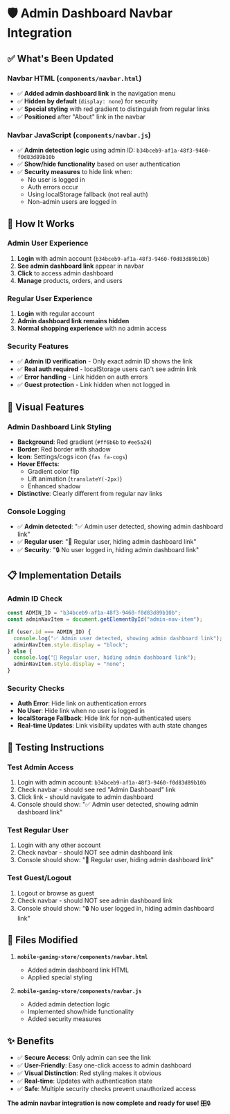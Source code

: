 # 🛡️ Admin Dashboard Navbar Integration

## ✅ **What's Been Updated**

### **Navbar HTML (`components/navbar.html`)**
- ✅ **Added admin dashboard link** in the navigation menu
- ✅ **Hidden by default** (`display: none`) for security
- ✅ **Special styling** with red gradient to distinguish from regular links
- ✅ **Positioned** after "About" link in the navbar

### **Navbar JavaScript (`components/navbar.js`)**
- ✅ **Admin detection logic** using admin ID: `b34bceb9-af1a-48f3-9460-f0d83d89b10b`
- ✅ **Show/hide functionality** based on user authentication
- ✅ **Security measures** to hide link when:
  - No user is logged in
  - Auth errors occur
  - Using localStorage fallback (not real auth)
  - Non-admin users are logged in

## 🎯 **How It Works**

### **Admin User Experience**
1. **Login** with admin account (`b34bceb9-af1a-48f3-9460-f0d83d89b10b`)
2. **See admin dashboard link** appear in navbar
3. **Click** to access admin dashboard
4. **Manage** products, orders, and users

### **Regular User Experience**
1. **Login** with regular account
2. **Admin dashboard link remains hidden**
3. **Normal shopping experience** with no admin access

### **Security Features**
- ✅ **Admin ID verification** - Only exact admin ID shows the link
- ✅ **Real auth required** - localStorage users can't see admin link
- ✅ **Error handling** - Link hidden on auth errors
- ✅ **Guest protection** - Link hidden when not logged in

## 🎨 **Visual Features**

### **Admin Dashboard Link Styling**
- **Background**: Red gradient (`#ff6b6b` to `#ee5a24`)
- **Border**: Red border with shadow
- **Icon**: Settings/cogs icon (`fas fa-cogs`)
- **Hover Effects**: 
  - Gradient color flip
  - Lift animation (`translateY(-2px)`)
  - Enhanced shadow
- **Distinctive**: Clearly different from regular nav links

### **Console Logging**
- ✅ **Admin detected**: "✅ Admin user detected, showing admin dashboard link"
- ✅ **Regular user**: "👤 Regular user, hiding admin dashboard link"  
- ✅ **Security**: "🔒 No user logged in, hiding admin dashboard link"

## 📋 **Implementation Details**

### **Admin ID Check**
```javascript
const ADMIN_ID = "b34bceb9-af1a-48f3-9460-f0d83d89b10b";
const adminNavItem = document.getElementById("admin-nav-item");

if (user.id === ADMIN_ID) {
  console.log("✅ Admin user detected, showing admin dashboard link");
  adminNavItem.style.display = "block";
} else {
  console.log("👤 Regular user, hiding admin dashboard link");
  adminNavItem.style.display = "none";
}
```

### **Security Checks**
- **Auth Error**: Hide link on authentication errors
- **No User**: Hide link when no user is logged in
- **localStorage Fallback**: Hide link for non-authenticated users
- **Real-time Updates**: Link visibility updates with auth state changes

## 🚀 **Testing Instructions**

### **Test Admin Access**
1. Login with admin account: `b34bceb9-af1a-48f3-9460-f0d83d89b10b`
2. Check navbar - should see red "Admin Dashboard" link
3. Click link - should navigate to admin dashboard
4. Console should show: "✅ Admin user detected, showing admin dashboard link"

### **Test Regular User**
1. Login with any other account
2. Check navbar - should NOT see admin dashboard link
3. Console should show: "👤 Regular user, hiding admin dashboard link"

### **Test Guest/Logout**
1. Logout or browse as guest
2. Check navbar - should NOT see admin dashboard link
3. Console should show: "🔒 No user logged in, hiding admin dashboard link"

## 🔧 **Files Modified**

1. **`mobile-gaming-store/components/navbar.html`**
   - Added admin dashboard link HTML
   - Applied special styling

2. **`mobile-gaming-store/components/navbar.js`**
   - Added admin detection logic
   - Implemented show/hide functionality
   - Added security measures

## ✨ **Benefits**

- ✅ **Secure Access**: Only admin can see the link
- ✅ **User-Friendly**: Easy one-click access to admin dashboard
- ✅ **Visual Distinction**: Red styling makes it obvious
- ✅ **Real-time**: Updates with authentication state
- ✅ **Safe**: Multiple security checks prevent unauthorized access

**The admin navbar integration is now complete and ready for use!** 🎛️🔒
